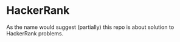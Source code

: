 # HackerRank

As the name would suggest (partially) this repo is about solution to HackerRank problems.
